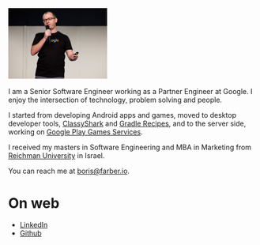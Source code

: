 
<img src="img/Header.jpg" width="200"/>

I am a Senior Software Engineer working as a Partner Engineer at Google. I enjoy the intersection
of technology, problem solving and people.

I started from developing Android apps and games, moved to desktop 
developer tools, [ClassyShark](https://github.com/google/android-classyshark) and [Gradle Recipes](https://github.com/android/gradle-recipes), 
and to the server side, working on [Google Play Games Services](https://developer.android.com/games/pgs/overview).
 
I received my masters in Software Engineering and MBA in Marketing from [Reichman 
University](https://www.runi.ac.il/en/) in Israel.

You can reach me at <boris@farber.io>.

# On web
* [LinkedIn](https://www.linkedin.com/in/borisfarber/) 
* [Github](https://github.com/borisf) 
